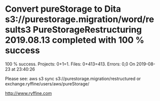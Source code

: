 # Convert pureStorage to Dita s3://purestorage.migration/word/results3 PureStorageRestructuring 2019.08.13 completed with 100 % success

100 % success. Projects: 0+1=1.  Files: 0+413=413. Errors: 0,0  On 2019-08-23 at 23:40:26



Please see: aws s3 sync s3://purestorage.migration/restructured or exchange.ryffine/users/aws/pureStorage/

http://www.ryffine.com
